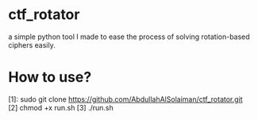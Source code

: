 # ctf_rotator
a simple python tool I made to ease the process of solving rotation-based ciphers easily.

# How to use?
[1]: sudo git clone https://github.com/AbdullahAlSolaiman/ctf_rotator.git   
[2]  chmod +x run.sh
[3] ./run.sh
